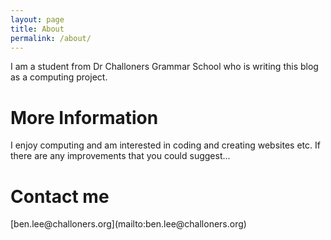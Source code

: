 ```yaml
---
layout: page
title: About
permalink: /about/
---
```


I am a student from Dr Challoners Grammar School who is writing this blog as a computing project.

<h1>More Information</h1>

I enjoy computing and am interested in coding and creating websites etc. If there are any improvements that you could suggest...

<h1>Contact me</h1>

<p>[ben.lee@challoners.org](mailto:ben.lee@challoners.org)</p>
